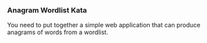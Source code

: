 ### Anagram Wordlist Kata 

You need to put together a simple web application that can produce anagrams of words from a wordlist.
